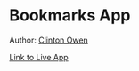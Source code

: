 # Bookmarks App
Author: [Clinton Owen](https://gist.github.com/clintonowen)

[Link to Live App](https://thinkful-ei23.github.io/clinton-bookmarks-app/)